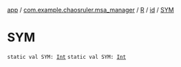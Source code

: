 [app](../../../index.md) / [com.example.chaosruler.msa_manager](../../index.md) / [R](../index.md) / [id](index.md) / [SYM](.)

# SYM

`static val SYM: `[`Int`](https://kotlinlang.org/api/latest/jvm/stdlib/kotlin/-int/index.html)
`static val SYM: `[`Int`](https://kotlinlang.org/api/latest/jvm/stdlib/kotlin/-int/index.html)